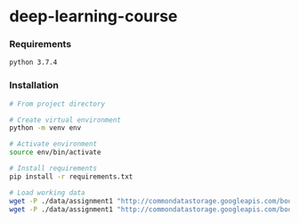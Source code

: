 # deep-learning-course

### Requirements
```bash
python 3.7.4
```

### Installation
```bash
# From project directory

# Create virtual environment
python -m venv env

# Activate environment
source env/bin/activate

# Install requirements
pip install -r requirements.txt

# Load working data
wget -P ./data/assignment1 "http://commondatastorage.googleapis.com/books1000/notMNIST/notMNIST_large.tar.gz"
wget -P ./data/assignment1 "http://commondatastorage.googleapis.com/books1000/notMNIST/notMNIST_small.tar.gz"
```
